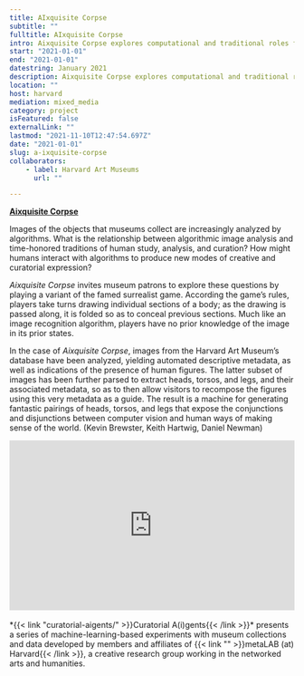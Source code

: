 ```yaml
---
title: AIxquisite Corpse
subtitle: ""
fulltitle: AIxquisite Corpse
intro: Aixquisite Corpse explores computational and traditional roles for images through a variant of the famed surrealist game.
start: "2021-01-01"
end: "2021-01-01"
datestring: January 2021
description: Aixquisite Corpse explores computational and traditional roles for images through a variant of the famed surrealist game.
location: ""
host: harvard
mediation: mixed_media
category: project
isFeatured: false
externalLink: ""
lastmod: "2021-11-10T12:47:54.697Z"
date: "2021-01-01"
slug: a-ixquisite-corpse
collaborators:
    - label: Harvard Art Museums
      url: ""

---
```

<!---
<iframe src="http://www.exquisitecorpse.tech/" width="100%" height="300" frameborder="0" title="AIxquisite Corpse"></iframe>
-->

**[Aixquisite Corpse](http://www.exquisitecorpse.tech/)**

Images of the objects that museums collect are increasingly analyzed by algorithms. What is the relationship between algorithmic image analysis and time-honored traditions of human study, analysis, and curation? How might humans interact with algorithms to produce new modes of creative and curatorial expression? 

*Aixquisite Corpse* invites museum patrons to explore these questions by playing a variant of the famed surrealist game. According the game’s rules, players take turns drawing individual sections of a body; as the drawing is passed along, it is folded so as to conceal previous sections. Much like an image recognition algorithm, players have no prior knowledge of the image in its prior states.

In the case of *Aixquisite Corpse*, images from the Harvard Art Museum’s database have been analyzed, yielding automated descriptive metadata, as well as indications of the presence of human figures. The latter subset of images has been further parsed to extract heads, torsos, and legs, and their associated metadata, so as to then allow visitors to recompose the figures using this very metadata as a guide. The result is a machine for generating fantastic pairings of heads, torsos, and legs that expose the conjunctions and disjunctions between computer vision and human ways of making sense of the world. (Kevin Brewster, Keith Hartwig, Daniel Newman)

<iframe width="100%" height="300" src="https://www.youtube.com/embed/VFLV3ZnbsGs" frameborder="0" allow="accelerometer; autoplay; encrypted-media; gyroscope; picture-in-picture" allowfullscreen></iframe><br /><br />
*{{< link "curatorial-aigents/" >}}Curatorial A(i)gents{{< /link >}}* presents a series of machine-learning-based experiments with museum collections and data developed by members and affiliates of {{< link "" >}}metaLAB (at) Harvard{{< /link >}}, a creative research group working in the networked arts and humanities.